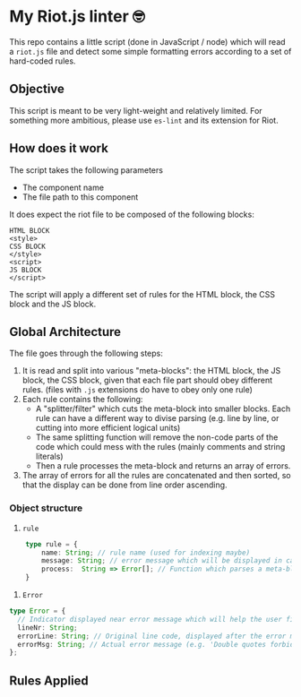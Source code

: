 # My Riot.js linter 🤓

This repo contains a little script (done in JavaScript / node) which will read a `riot.js` file and detect some simple formatting errors according to a set of hard-coded rules.

## Objective

This script is meant to be very light-weight and relatively limited.
For something more ambitious, please use `es-lint` and its extension for Riot.

## How does it work

The script takes the following parameters

- The component name
- The file path to this component

It does expect the riot file to be composed of the following blocks:

```
HTML BLOCK
<style>
CSS BLOCK
</style>
<script>
JS BLOCK
</script>
```

The script will apply a different set of rules for the HTML block, the CSS block and the JS block.

## Global Architecture

The file goes through the following steps:

1. It is read and split into various "meta-blocks": the HTML block, the JS block, the CSS block, given that each file part should obey different rules. (files with `.js` extensions do have to obey only one rule)
1. Each rule contains the following:
   - A "splitter/filter" which cuts the meta-block into smaller blocks. Each rule can have a different way to divise parsing (e.g. line by line, or cutting into more efficient logical units)
   - The same splitting function will remove the non-code parts of the code which could mess with the rules (mainly comments and string literals)
   - Then a rule processes the meta-block and returns an array of errors.
1. The array of errors for all the rules are concatenated and then sorted, so that the display can be done from line order ascending.

### Object structure

1. `rule`

```ts
    type rule = {
        name: String; // rule name (used for indexing maybe)
        message: String; // error message which will be displayed in case of error
        process:  String => Error[]; // Function which parses a meta-block (e.g. JS Block) and returns an array of Errors
    }
```

1. `Error`

```ts
type Error = {
  // Indicator displayed near error message which will help the user finding the error. Can be a number or a range of. ('36','24-26')
  lineNr: String;
  errorLine: String; // Original line code, displayed after the error message so that the user can see what this is about
  errorMsg: String; // Actual error message (e.g. 'Double quotes forbidden!!!')
};
```

## Rules Applied
